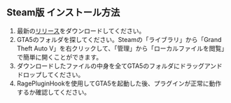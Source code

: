 ## Steam版 インストール方法
1. 最新の[リリース](https://github.com/DekoKiyo/JapaneseCallouts/releases/latest)をダウンロードしてください。
2. GTA5のフォルダを探してください。Steamの「ライブラリ」から「Grand Theft Auto V」を右クリックして、「管理」から「ローカルファイルを閲覧」で簡単に開くことができます。
3. ダウンロードしたファイルの中身を全てGTA5のフォルダにドラッグアンドドロップしてください。
4. RagePluginHookを使用してGTA5を起動した後、プラグインが正常に動作するか確認してください。